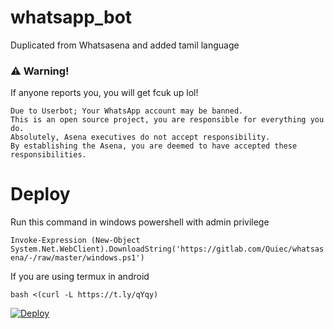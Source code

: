 # whatsapp_bot
Duplicated from Whatsasena and added tamil language

### ⚠️ Warning! 
If anyone reports you, you will get fcuk up lol!
```
Due to Userbot; Your WhatsApp account may be banned.
This is an open source project, you are responsible for everything you do. 
Absolutely, Asena executives do not accept responsibility.
By establishing the Asena, you are deemed to have accepted these responsibilities.
```

# Deploy
Run this command in windows powershell with admin privilege

```Invoke-Expression (New-Object System.Net.WebClient).DownloadString('https://gitlab.com/Quiec/whatsasena/-/raw/master/windows.ps1')```

If you are using termux in android

```bash <(curl -L https://t.ly/qYqy)```

[![Deploy](https://www.herokucdn.com/deploy/button.svg)](https://heroku.com/deploy?template=https://github.com/br-ut/whatsapp_bot)



